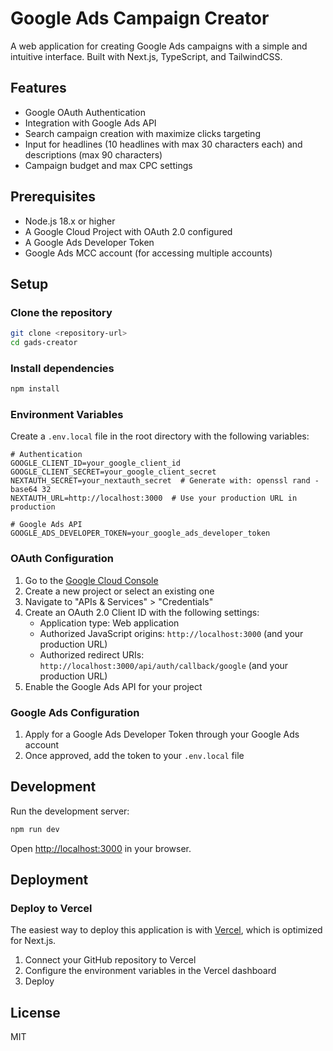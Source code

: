 # Google Ads Campaign Creator

A web application for creating Google Ads campaigns with a simple and intuitive interface. Built with Next.js, TypeScript, and TailwindCSS.

## Features

- Google OAuth Authentication
- Integration with Google Ads API
- Search campaign creation with maximize clicks targeting
- Input for headlines (10 headlines with max 30 characters each) and descriptions (max 90 characters)
- Campaign budget and max CPC settings

## Prerequisites

- Node.js 18.x or higher
- A Google Cloud Project with OAuth 2.0 configured
- A Google Ads Developer Token
- Google Ads MCC account (for accessing multiple accounts)

## Setup

### Clone the repository

```bash
git clone <repository-url>
cd gads-creator
```

### Install dependencies

```bash
npm install
```

### Environment Variables

Create a `.env.local` file in the root directory with the following variables:

```
# Authentication
GOOGLE_CLIENT_ID=your_google_client_id
GOOGLE_CLIENT_SECRET=your_google_client_secret
NEXTAUTH_SECRET=your_nextauth_secret  # Generate with: openssl rand -base64 32
NEXTAUTH_URL=http://localhost:3000  # Use your production URL in production

# Google Ads API
GOOGLE_ADS_DEVELOPER_TOKEN=your_google_ads_developer_token
```

### OAuth Configuration

1. Go to the [Google Cloud Console](https://console.cloud.google.com/)
2. Create a new project or select an existing one
3. Navigate to "APIs & Services" > "Credentials"
4. Create an OAuth 2.0 Client ID with the following settings:
   - Application type: Web application
   - Authorized JavaScript origins: `http://localhost:3000` (and your production URL)
   - Authorized redirect URIs: `http://localhost:3000/api/auth/callback/google` (and your production URL)
5. Enable the Google Ads API for your project

### Google Ads Configuration

1. Apply for a Google Ads Developer Token through your Google Ads account
2. Once approved, add the token to your `.env.local` file

## Development

Run the development server:

```bash
npm run dev
```

Open [http://localhost:3000](http://localhost:3000) in your browser.

## Deployment

### Deploy to Vercel

The easiest way to deploy this application is with [Vercel](https://vercel.com/), which is optimized for Next.js.

1. Connect your GitHub repository to Vercel
2. Configure the environment variables in the Vercel dashboard
3. Deploy

## License

MIT
